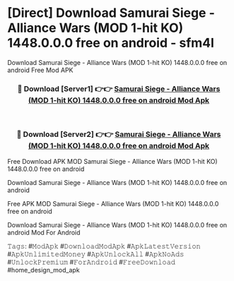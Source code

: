# [Direct] Download Samurai Siege - Alliance Wars (MOD 1-hit KO) 1448.0.0.0 free on android - sfm4l
Download Samurai Siege - Alliance Wars (MOD 1-hit KO) 1448.0.0.0 free on android Free Mod APK

<div align="center">
<h3>🔴 Download [Server1] 👉👉 <a href="https://apk-comot.site?title=Samurai_Siege_-_Alliance_Wars_(MOD_1-hit_KO)_1448.0.0.0_free_on_android">Samurai Siege - Alliance Wars (MOD 1-hit KO) 1448.0.0.0 free on android Mod Apk</a></h3><br>

<h3>🔴 Download [Server2] 👉👉 <a href="https://apk-comot.site?title=Samurai_Siege_-_Alliance_Wars_(MOD_1-hit_KO)_1448.0.0.0_free_on_android">Samurai Siege - Alliance Wars (MOD 1-hit KO) 1448.0.0.0 free on android Mod Apk</a></h3>
</div>


Free Download APK MOD Samurai Siege - Alliance Wars (MOD 1-hit KO) 1448.0.0.0 free on android

Download Samurai Siege - Alliance Wars (MOD 1-hit KO) 1448.0.0.0 free on android 

Free APK MOD Samurai Siege - Alliance Wars (MOD 1-hit KO) 1448.0.0.0 free on android 

Download Samurai Siege - Alliance Wars (MOD 1-hit KO) 1448.0.0.0 free on android Mod For Android

𝚃𝚊𝚐𝚜: #𝙼𝚘𝚍𝙰𝚙𝚔 #𝙳𝚘𝚠𝚗𝚕𝚘𝚊𝚍𝙼𝚘𝚍𝙰𝚙𝚔 #𝙰𝚙𝚔𝙻𝚊𝚝𝚎𝚜𝚝𝚅𝚎𝚛𝚜𝚒𝚘𝚗 #𝙰𝚙𝚔𝚄𝚗𝚕𝚒𝚖𝚒𝚝𝚎𝚍𝙼𝚘𝚗𝚎𝚢 #𝙰𝚙𝚔𝚄𝚗𝚕𝚘𝚌𝚔𝙰𝚕𝚕 #𝙰𝚙𝚔𝙽𝚘𝙰𝚍𝚜 #𝚄𝚗𝚕𝚘𝚌𝚔𝙿𝚛𝚎𝚖𝚒𝚞𝚖 #𝙵𝚘𝚛𝙰𝚗𝚍𝚛𝚘𝚒𝚍 #𝙵𝚛𝚎𝚎𝙳𝚘𝚠𝚗𝚕𝚘𝚊𝚍 #home_design_mod_apk